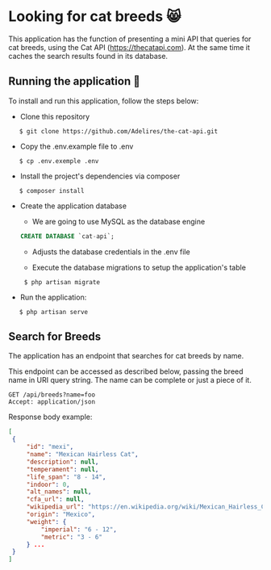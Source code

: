 # Looking for cat breeds :smile_cat:

This application has the function of presenting a mini API that queries for cat breeds, using the Cat API (https://thecatapi.com). At the same time it caches the search results found in its database.

 ## Running the application :checkered_flag:

 To install and run this application, follow the steps below: 

 - Clone this repository

 ````
    $ git clone https://github.com/Adelires/the-cat-api.git
 ````
 - Copy the .env.example file to .env

 ````
    $ cp .env.exemple .env
 ````

- Install the project's dependencies via composer

 ````
    $ composer install
 ````

- Create the application database

  - We are going to use MySQL as the database engine

   ```` sql
   CREATE DATABASE `cat-api`;
   ````

   - Adjusts the database credentials in the .env file

   - Execute the database migrations to setup the application's table

   ```` 
    $ php artisan migrate
   ````
- Run the application: 
 ```` 
    $ php artisan serve
   ````

   ## Search for Breeds

The application has an endpoint that searches for cat breeds by name.

This endpoint can be accessed as described below, passing the breed name in URI query string. The name can be complete or just a piece of it.

```` http
GET /api/breeds?name=foo
Accept: application/json 
````

Response body example: 

   ```` json
  [
    {
        "id": "mexi",
        "name": "Mexican Hairless Cat",
        "description": null,
        "temperament": null,
        "life_span": "8 - 14",
        "indoor": 0,
        "alt_names": null,
        "cfa_url": null,
        "wikipedia_url": "https://en.wikipedia.org/wiki/Mexican_Hairless_Cat",
        "origin": "Mexico",
        "weight": {
            "imperial": "6 - 12",
            "metric": "3 - 6"
        } ...
    }
]
   ````